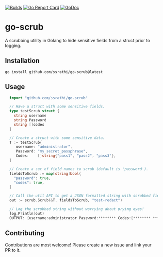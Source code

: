 [![Builds](https://github.com/ssrathi/go-scrub/workflows/Build/badge.svg?branch=master)](https://github.com/ssrathi/go-scrub/actions?query=branch%3Amaster+workflow%3ABuild)
[![Go Report Card](https://goreportcard.com/badge/github.com/ssrathi/go-scrub)](https://goreportcard.com/report/github.com/ssrathi/go-scrub)
[![GoDoc](https://godoc.org/github.com/ssrathi/go-scrub?status.svg)](https://godoc.org/github.com/ssrathi/go-scrub)

# go-scrub

A scrubbing utility in Golang to hide sensitive fields from a struct prior to logging.

## Installation
```
go install github.com/ssrathi/go-scrub@latest
```

## Usage
```go
  import "github.com/ssrathi/go-scrub"

  // Have a struct with some sensitive fields.
  type testScrub struct {
    string username
    string Password
    string []codes
  }

  // Create a struct with some sensitive data.
  T := testScrub{
     username: "administrator",
     Password: "my_secret_passphrase",
     Codes:    []string{"pass1", "pass2", "pass3"},
  }

  // Create a set of field names to scrub (default is 'password').
  fieldsToScrub := map[string]bool{
    "password": true,
    "codes": true,
  }

  // Call the util API to get a JSON formatted string with scrubbed field values.
  out := scrub.Scrub(&T, fieldsToScrub, "test-redact")

  // Log the scrubbed string without worrying about prying eyes!
  log.Println(out)
  OUTPUT: {username:administrator Password:******** Codes:[******** ******** ********]}
```

## Contributing

Contributions are most welcome! Please create a new issue and link your PR to it.
